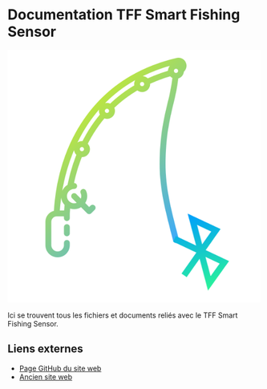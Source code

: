 # Documentation TFF Smart Fishing Sensor
![alt text](https://github.com/Max135/TFF/blob/master/public/stylesheets/images/Logo.png "TFF Logo")

Ici se trouvent tous les fichiers et documents reliés avec le TFF Smart Fishing Sensor.

## Liens externes
* [Page GitHub du site web](https://github.com/Max135/TFF)
* [Ancien site web](http://tff.sexy)


